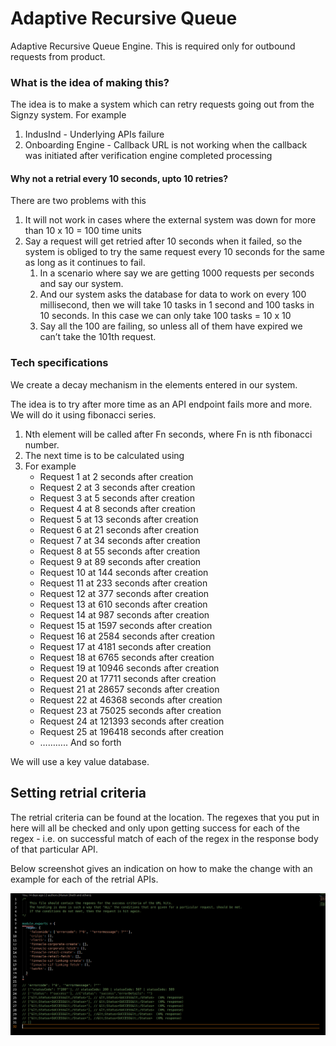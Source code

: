 # Adaptive Recursive Queue

Adaptive Recursive Queue Engine. This is required only for outbound requests from product.

### What is the idea of making this?

The idea is to make a system which can retry requests going out from the Signzy system. For example

1. IndusInd - Underlying APIs failure
2. Onboarding Engine - Callback URL is not working when the callback was initiated after verification engine completed processing

#### Why not a retrial every 10 seconds, upto 10 retries?

There are two problems with this

1. It will not work in cases where the external system was down for more than 10 x 10 = 100 time units
2. Say a request will get retried after 10 seconds when it failed, so the system is obliged to try the same request every 10 seconds for the same as long as it continues to fail.
   1. In a scenario where say we are getting 1000 requests per seconds and say our system.
   2. And our system asks the database for data to work on every 100 millisecond, then we will take 10 tasks in 1 second and 100 tasks in 10 seconds. In this case we can only take 100 tasks = 10 x 10
   3. Say all the 100 are failing, so unless all of them have expired we can’t take the 101th request.

### Tech specifications

We create a decay mechanism in the elements entered in our system.

The idea is to try after more time as an API endpoint fails more and more. We will do it using fibonacci series.

1. Nth element will be called after Fn seconds, where Fn  is nth fibonacci number.
2. The next time is to be calculated using
3. For example
   * Request 1 at 2 seconds after creation
   * Request 2 at 3 seconds after creation
   * Request 3 at 5 seconds after creation
   * Request 4 at 8 seconds after creation
   * Request 5 at 13 seconds after creation
   * Request 6 at 21 seconds after creation
   * Request 7 at 34 seconds after creation
   * Request 8 at 55 seconds after creation
   * Request 9 at 89 seconds after creation
   * Request 10 at 144 seconds after creation
   * Request 11 at 233 seconds after creation
   * Request 12 at 377 seconds after creation
   * Request 13 at 610 seconds after creation
   * Request 14 at 987 seconds after creation
   * Request 15 at 1597 seconds after creation
   * Request 16 at 2584 seconds after creation
   * Request 17 at 4181 seconds after creation
   * Request 18 at 6765 seconds after creation
   * Request 19 at 10946 seconds after creation
   * Request 20 at 17711 seconds after creation
   * Request 21 at 28657 seconds after creation
   * Request 22 at 46368 seconds after creation
   * Request 23 at 75025 seconds after creation
   * Request 24 at 121393 seconds after creation
   * Request 25 at 196418 seconds after creation
   * ……….. And so forth

We will use a key value database.

## Setting retrial criteria

The retrial criteria can be found at the location. The regexes that you put in here will all be checked and only upon getting success for each of the regex - i.e. on successful match of each of the regex in the response body of that particular API.

Below screenshot gives an indication on how to make the change with an example for each of the retrial APIs.

![](<../.gitbook/assets/image (2).png>)

